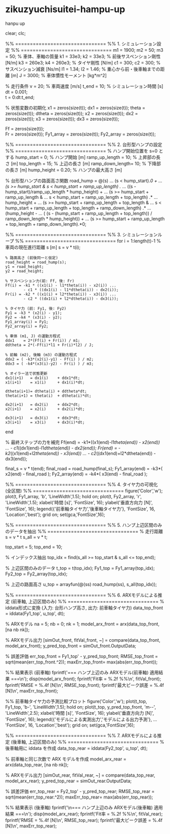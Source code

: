 # zikuzyuchisuitei-hampu-up
hanpu up

clear; clc;

%% ===============================
%% 1. シミュレーション設定
%% ===============================
m1 = 1900;  m2 = 50;  m3 = 50;   % 車体、車軸の質量
k1 = 33e3;  k2 = 33e3;          % 前後サスペンション剛性 [N/m]
k3 = 260e3; k4 = 260e3;         % タイヤ剛性 [N/m]
c1 = 300;   c2 = 300;           % サスペンション減衰 [Ns/m]
l1 = 1.34;  l2 = 1.46;          % 重心から前・後車軸までの距離 [m]
J  = 3000;                      % 車体慣性モーメント [kg*m^2]

% 走行条件
v = 20;           % 車両速度 [m/s]
t_end = 10;       % シミュレーション時間 [s]
dt = 0.001;      
t = 0:dt:t_end;

% 状態変数の初期化
x1 = zeros(size(t));  dx1    = zeros(size(t));
theta = zeros(size(t)); dtheta = zeros(size(t));
x2 = zeros(size(t));  dx2    = zeros(size(t));
x3 = zeros(size(t));  dx3    = zeros(size(t));

Ff = zeros(size(t));  
Fr = zeros(size(t));
Fy1_array = zeros(size(t)); 
Fy2_array = zeros(size(t));

%% ===============================
%% 2. 台形型ハンプの設定
%% ===============================
% ハンプ開始位置を s=0 とする
hump_start      = 0;    % ハンプ開始 [m]
ramp_up_length  = 10;   % 上昇部の長さ [m]
top_length      = 15;   % 上辺の長さ [m]
ramp_down_length= 10;   % 下降部の長さ [m]
hump_height     = 0.20;  % ハンプの最大高さ [m]

% 台形型ハンプの路面高さ関数
road_hump = @(s) ...
    (s < hump_start).*0 + ...
    (s >= hump_start & s < hump_start + ramp_up_length) .* ...
        ((s - hump_start)/ramp_up_length * hump_height) + ...
    (s >= hump_start + ramp_up_length & ...
     s < hump_start + ramp_up_length + top_length) .* ...
        hump_height + ...
    (s >= hump_start + ramp_up_length + top_length & ...
     s < hump_start + ramp_up_length + top_length + ramp_down_length) .* ...
        (hump_height - ...
         ( (s - (hump_start + ramp_up_length + top_length)) / ramp_down_length * hump_height)) + ...
    (s >= hump_start + ramp_up_length + top_length + ramp_down_length).*0;

%% ===============================
%% 3. シミュレーションループ
%% ===============================
for i = 1:length(t)-1
    % 車両の現在進行距離 s [m]
    s = v * t(i);
    
    % 路面高さ (前後同一と仮定)
    road_height = road_hump(s);
    y1 = road_height;
    y2 = road_height;
    
    % サスペンション力(前: Ff, 後: Fr)
    Ff(i) = -k1 * ((x1(i) - l1*theta(i)) - x2(i)) ...
            - c1 * ((dx1(i) - l1*dtheta(i)) - dx2(i));
    Fr(i) = -k2 * ((x1(i) + l2*theta(i)) - x3(i)) ...
            - c2 * ((dx1(i) + l2*dtheta(i)) - dx3(i));
    
    % タイヤ力 (前: Fy1, 後: Fy2)
    Fy1 = -k3 * (x2(i) - y1);
    Fy2 = -k4 * (x3(i) - y2);
    Fy1_array(i) = Fy1;
    Fy2_array(i) = Fy2;
    
    % 車体 (m1, J) の運動方程式
    ddx1    = 2*(Ff(i) + Fr(i)) / m1;
    ddtheta = 2*(-Ff(i)*l1 + Fr(i)*l2) / J;
    
    % 前軸 (m2), 後軸 (m3) の運動方程式
    ddx2 = ( -k3*(x2(i)-y1) - Ff(i) ) / m2;
    ddx3 = ( -k4*(x3(i)-y2) - Fr(i) ) / m3;
    
    % オイラー法で状態更新
    dx1(i+1)   = dx1(i)    + ddx1*dt;
    x1(i+1)    = x1(i)     + dx1(i)*dt;
    
    dtheta(i+1)= dtheta(i) + ddtheta*dt;
    theta(i+1) = theta(i)  + dtheta(i)*dt;
    
    dx2(i+1)   = dx2(i)    + ddx2*dt;
    x2(i+1)    = x2(i)     + dx2(i)*dt;
    
    dx3(i+1)   = dx3(i)    + ddx3*dt;
    x3(i+1)    = x3(i)     + dx3(i)*dt;
end

% 最終ステップの力を補完
Ff(end) = -k1*((x1(end)-l1*theta(end)) - x2(end)) ...
          - c1*((dx1(end)-l1*dtheta(end)) - dx2(end));
Fr(end) = -k2*((x1(end)+l2*theta(end)) - x3(end)) ...
          - c2*((dx1(end)+l2*dtheta(end)) - dx3(end));

final_s = v * t(end);
final_road = road_hump(final_s);
Fy1_array(end) = -k3*( x2(end) - final_road );
Fy2_array(end) = -k4*( x3(end) - final_road );

%% ===============================
%% 4. タイヤ力の可視化 (全区間)
%% ===============================
figure('Color','w');
plot(t, Fy1_array, 'b', 'LineWidth',1.5); hold on;
plot(t, Fy2_array, 'r', 'LineWidth',1.5);
xlabel('時間 [s]', 'FontSize', 16);
ylabel('垂直方向力 [N]', 'FontSize', 16);
legend({'前車軸タイヤ力','後車軸タイヤ力'}, 'FontSize', 16, 'Location','best');
grid on; set(gca,'FontSize',16);

%% ===============================
%% 5. ハンプ上辺区間のみのデータを抽出
%% ===============================
% 走行距離 s = v * t
s_all = v * t;


top_start = 5; 
top_end   = 10; 

% インデックス抽出
top_idx = find(s_all >= top_start & s_all <= top_end);

% 上辺区間のみのデータ
t_top   = t(top_idx);
Fy1_top = Fy1_array(top_idx);
Fy2_top = Fy2_array(top_idx);

% 上辺の路面高さ 
u_top   = arrayfun(@(ss) road_hump(ss), s_all(top_idx));

%% ===============================
%% 6. ARXモデルによる推定 (前車軸, 上辺区間のみ)
%% ===============================
% iddata形式に変換 (入力: 台形ハンプ高さ, 出力: 前車軸タイヤ力)
data_top_front = iddata(Fy1_top', u_top', dt);

% ARXモデル
na = 5; nb = 0; nk = 1;
model_arx_front = arx(data_top_front, [na nb nk]);

% ARXモデル出力
[simOut_front, fitVal_front, ~] = compare(data_top_front, model_arx_front);
y_pred_top_front = simOut_front.OutputData;

% 誤差評価
err_top_front   = Fy1_top' - y_pred_top_front;
RMSE_top_front  = sqrt(mean(err_top_front.^2));
maxErr_top_front= max(abs(err_top_front));

%% 結果表示 (前車軸)
fprintf('=== ハンプ上辺のみ ARXモデル(前車軸) 適用結果 ===\n');
disp(model_arx_front);
fprintf('Fit率         = %.2f %%\n', fitVal_front);
fprintf('RMSE          = %.4f [N]\n', RMSE_top_front);
fprintf('最大ピーク誤差 = %.4f [N]\n', maxErr_top_front);

%% 前車軸タイヤ力の予測比較プロット
figure('Color','w');
plot(t_top, Fy1_top, 'b-', 'LineWidth',1.5); hold on;
plot(t_top, y_pred_top_front, 'm--', 'LineWidth',2.5);
xlabel('時間 [s]', 'FontSize', 16);
ylabel('垂直方向力 [N]', 'FontSize', 16);
legend({'モデルによる実測出力','モデルによる出力予測'}, ...
       'FontSize', 16, 'Location','best');
grid on; set(gca,'FontSize',16);

%% ===============================
%% 7. ARXモデルによる推定 (後車軸, 上辺区間のみ)
%% ===============================
% 後車軸用に iddata を作成
data_top_rear = iddata(Fy2_top', u_top', dt);

% 前車軸と同じ次数で ARX モデルを作成
model_arx_rear = arx(data_top_rear, [na nb nk]);

% ARXモデル出力
[simOut_rear, fitVal_rear, ~] = compare(data_top_rear, model_arx_rear);
y_pred_top_rear = simOut_rear.OutputData;

% 誤差評価
err_top_rear   = Fy2_top' - y_pred_top_rear;
RMSE_top_rear  = sqrt(mean(err_top_rear.^2));
maxErr_top_rear= max(abs(err_top_rear));

%% 結果表示 (後車軸) 
fprintf('\n=== ハンプ上辺のみ ARXモデル(後車軸) 適用結果 ===\n');
disp(model_arx_rear);
fprintf('Fit率         = %.2f %%\n', fitVal_rear);
fprintf('RMSE          = %.4f [N]\n', RMSE_top_rear);
fprintf('最大ピーク誤差 = %.4f [N]\n', maxErr_top_rear);
